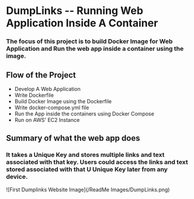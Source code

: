 # DumpLinks -- Running Web Application Inside A Container

### The focus of this project is to build Docker Image for Web Application and Run the web app inside a container using the image.

## Flow of the Project

- Develop A Web Application
- Write Dockerfile 
- Build Docker Image using the Dockerfile
- Write docker-compose.yml file 
- Run the App inside the containers using Docker Compose
- Run on AWS' EC2 Instance


## Summary of what the web app does

### It takes a Unique Key and stores multiple links and text associated with that key. Users could access the links and text stored associated with that U Unique Key later from any device. 

![First Dumplinks Website Image](/ReadMe Images/DumpLinks.png)

